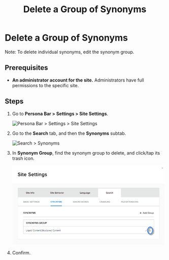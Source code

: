 ﻿---
uid: delete-group-of-synonyms
locale: en
title: Delete a Group of Synonyms
dnneditions: DNN Platform,Evoq Content,Evoq Engage
dnnversion: 09.02.00
related-topics: add-group-of-synonyms,edit-group-of-synonyms
---

# Delete a Group of Synonyms

Note: To delete individual synonyms, edit the synonym group.

## Prerequisites

*   **An administrator account for the site.** Administrators have full permissions to the specific site.

## Steps

1.  Go to **Persona Bar \> Settings \> Site Settings**.
    
    ![Persona Bar > Settings > Site Settings](/images/scr-pbar-host-Settings-E91.png)
    
2.  Go to the **Search** tab, and then the **Synonyms** subtab.
    
    ![Search > Synonyms](/images/scr-pbtabs-all-Settings-SiteSettings-Search-Synonyms-E90.png)
    
3.  In **Synonym Group**, find the synonym group to delete, and click/tap its trash icon.
    
      
    
    ![](/images/scr-SiteSettings-Search-Synonyms-delete-icon-E90.png)
    
      
    
4.  Confirm.

